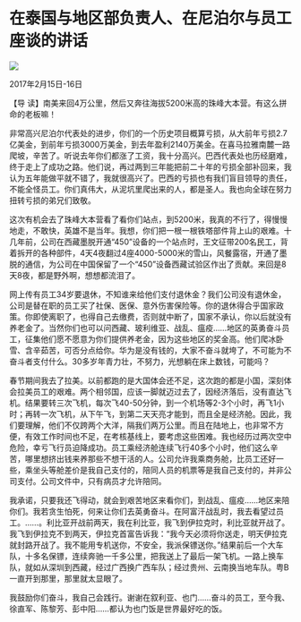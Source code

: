 # 在泰国与地区部负责人、在尼泊尔与员工座谈的讲话
<img class="pv" src="https://api.visitor.plantree.me/visitor-badge/pv?namespace=plantree.me&key=renzhengfei-speeches/./docs/speeches/2017/02/在泰国与地区部负责人、在尼泊尔与员工座谈的讲话.md">


2017年2月15日-16日



【导  读】南美来回4万公里，然后又奔往海拔5200米高的珠峰大本营。有这么拼命的老板嘛！



非常高兴尼泊尔代表处的进步，你们的一个历史项目概算亏损，从大前年亏损2.7亿美金，到前年亏损3000万美金，到去年盈利2140万美金。在喜马拉雅南麓一路爬坡，辛苦了。听说去年你们都涨了工资，我十分高兴。巴西代表处也历经磨难，终于走上了成功之路。他们说，再过两到三年能把前二十年的亏损全部补回来，我认为五年能做平就不错了，我就很高兴了。巴西的亏损也有我们盲目领导的责任，不能全怪员工。你们真伟大，从泥坑里爬出来的人，都是圣人。我也向全球在努力扭转亏损的弟兄们致敬。

这次有机会去了珠峰大本营看了看你们站点，到5200米，我真的不行了，得慢慢地走，不敢快，英雄不是当年。我想，你们把一根一根铁塔部件背上山的艰难。十几年前，公司在西藏墨脱开通“450”设备的一个站点时，王文征带200名民工，背着拆开的各种部件，4天4夜翻过4座4000-5000米的雪山，风餐露宿，开通了墨脱的通信，为公司在中国保留了一个“450”设备西藏试验区作出了贡献。来回是8天8夜，都是野外啊，想想都流泪了。

网上传有员工34岁要退休，不知谁来给他们支付退休金？我们公司没有退休金，公司是替在职的员工买了社保、医保、意外伤害保险等。你的退休得合乎国家政策。你即使离职了，也得自己去缴费，否则就中断了，国家不承认，你以后就没有养老金了。当然你们也可以问西藏、玻利维亚、战乱、瘟疫……地区的英勇奋斗员工，征集他们愿不愿意为你们提供养老金，因为这些地区的奖金高。他们爬冰卧雪、含辛茹苦，可否分点给你。华为是没有钱的，大家不奋斗就垮了，不可能为不奋斗者支付什么。30多岁年青力壮，不努力，光想躺在床上数钱，可能吗？

春节期间我去了拉美。以前都跑的是大国体会还不足，这次跑的都是小国，深刻体会拉美员工的艰难。两个相邻国，应该一脚就迈过去了，因经济落后，没有直达飞机。结果要转三次飞机，每次飞40-50分钟，到一个机场等2-3个小时，再飞1小时；再转一次飞机，从下午飞，到第二天天亮才能到，而且全是经济舱。因此，我们要理解，他们不仅跨两个大洋，隔我们两万公里。而且在陆地上，也非常不方便，有效工作时间也不足，在考核基线上，要考虑这些困难。我也经历过两次空中危险，幸亏飞行员迫降成功。员工乘经济舱连续飞行40多个小时，他们这么辛苦，哪里想挤出钱来养那些不想干活的人。公司允许我乘商务舱，比员工还好一些，乘坐头等舱差价是我自己支付的，陪同人员的机票等是我自己支付的，并非公司支付。公司文件中，只有病员才允许陪同。

我承诺，只要我还飞得动，就会到艰苦地区来看你们，到战乱、瘟疫……地区来陪你们。我若贪生怕死，何来让你们去英勇奋斗。在阿富汗战乱时，我去看望过员工。……。利比亚开战前两天，我在利比亚，我飞到伊拉克时，利比亚就开战了。我飞到伊拉克不到两天，伊拉克首富告诉我：“我今天必须将你送走，明天伊拉克就封路开战了。我不能用专机送你，不安全，我派保镖送你。”结果前后一个大车队，十多名保镖，连续奔驰一千多公里，把我送上了最后一架飞机。一路上换车队，就如从深圳到西藏，经过广西换广西车队；经过贵州、云南换当地车队。粤B一直开到那里，那里就太显眼了。

我鼓励你们奋斗，我自己会践行。谢谢在叙利亚、也门……奋斗的员工，至今我、徐直军、陈黎芳、彭中阳……都认为也门饭是世界最好吃的饭。
